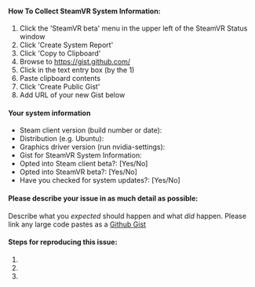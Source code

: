#### How To Collect SteamVR System Information:
1. Click the 'SteamVR beta' menu in the upper left of the SteamVR Status window
2. Click 'Create System Report'
3. Click 'Copy to Clipboard'
4. Browse to https://gist.github.com/
5. Click in the text entry box (by the 1)
6. Paste clipboard contents
7. Click 'Create Public Gist'
8. Add URL of your new Gist below

#### Your system information
* Steam client version (build number or date): 
* Distribution (e.g. Ubuntu): 
* Graphics driver version (run nvidia-settings):
* Gist for SteamVR System Information: 
* Opted into Steam client beta?: [Yes/No]
* Opted into SteamVR beta?: [Yes/No]
* Have you checked for system updates?: [Yes/No]

#### Please describe your issue in as much detail as possible:
Describe what you _expected_ should happen and what _did_ happen. Please link any large code pastes as a [Github Gist](https://gist.github.com/)

#### Steps for reproducing this issue:
1. 
2. 
3. 
